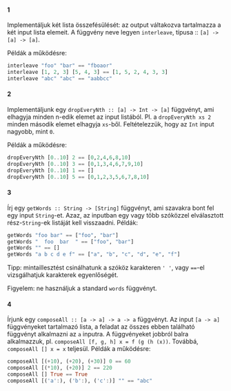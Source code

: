 #### 1

Implementáljuk két lista összefésülését: az output váltakozva
tartalmazza a két input lista elemeit.  A függvény neve legyen
`interleave`, típusa :: `[a] -> [a] -> [a]`.

Példák a működésre:

```haskell
interleave "foo" "bar" == "fboaor"
interleave [1, 2, 3] [5, 4, 3] == [1, 5, 2, 4, 3, 3]
interleave "abc" "abc" == "aabbcc"
```

#### 2

Implementáljunk egy `dropEveryNth :: [a] -> Int -> [a]` függvényt, ami elhagyja minden n-edik elemet az input listából. Pl. a `dropEveryNth xs 2` minden második elemet elhagyja `xs`-ből. Feltételezzük, hogy az `Int` input nagyobb, mint `0`.

Példák a működésre:

```haskell
dropEveryNth [0..10] 2 == [0,2,4,6,8,10]
dropEveryNth [0..10] 3 == [0,1,3,4,6,7,9,10]
dropEveryNth [0..10] 1 == []
dropEveryNth [0..10] 5 == [0,1,2,3,5,6,7,8,10]
```
#### 3

Írj egy `getWords :: String -> [String]` függvényt, ami szavakra bont fel egy input `String`-et. Azaz, az inputban egy vagy több szóközzel elválasztott rész-`String`-ek listáját kell visszaadni. Példák:

```haskell
getWords "foo bar" == ["foo", "bar"]
getWords "  foo  bar  " == ["foo", "bar"]
getWords "" == []
getWords "a b c d e f" == ["a", "b", "c", "d", "e", "f"]
```

Tipp: mintaillesztést csinálhatunk a szóköz karakteren `' '`, vagy `==`-el vizsgálhatjuk karakterek egyenlőségét. 

Figyelem: ne használjuk a standard `words` függvényt.

#### 4

Írjunk egy `composeAll :: [a -> a] -> a -> a` függvényt. Az input `[a -> a]` függvényeket tartalmazó lista, a feladat az összes ebben található függvényt alkalmazni az `a` inputra. A függvényeket jobbról balra alkalmazzuk, pl. `composeAll [f, g, h] x = f (g (h (x))`. Továbbá, `composeAll [] x = x` teljesül. Példák a működésre:

```haskell
composeAll [(+10), (+20), (+30)] 0 == 60
composeAll [(*10), (+20)] 2 == 220
composeAll [] True == True
composeAll [('a':), ('b':), ('c':)] "" == "abc"
```
